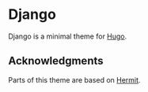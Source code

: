 # Django
Django is a minimal theme for [Hugo](https://gohugo.io).

## Acknowledgments
Parts of this theme are based on [Hermit](https://github.com/Track3/hermit).

